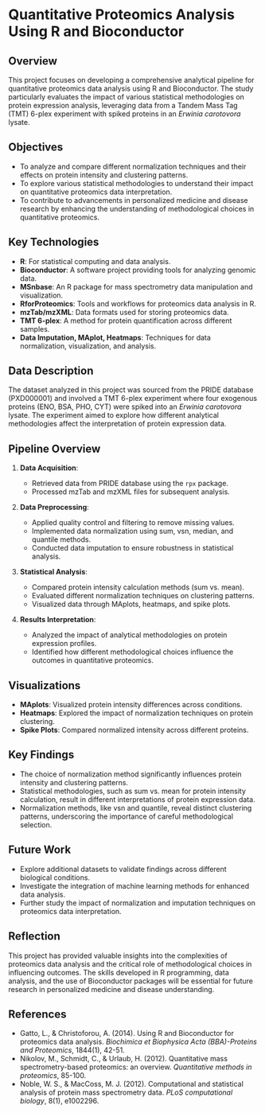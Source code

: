 # Quantitative Proteomics Analysis Using R and Bioconductor

## Overview

This project focuses on developing a comprehensive analytical pipeline for quantitative proteomics data analysis using R and Bioconductor. The study particularly evaluates the impact of various statistical methodologies on protein expression analysis, leveraging data from a Tandem Mass Tag (TMT) 6-plex experiment with spiked proteins in an *Erwinia carotovora* lysate.

## Objectives

- To analyze and compare different normalization techniques and their effects on protein intensity and clustering patterns.
- To explore various statistical methodologies to understand their impact on quantitative proteomics data interpretation.
- To contribute to advancements in personalized medicine and disease research by enhancing the understanding of methodological choices in quantitative proteomics.

## Key Technologies

- **R**: For statistical computing and data analysis.
- **Bioconductor**: A software project providing tools for analyzing genomic data.
- **MSnbase**: An R package for mass spectrometry data manipulation and visualization.
- **RforProteomics**: Tools and workflows for proteomics data analysis in R.
- **mzTab/mzXML**: Data formats used for storing proteomics data.
- **TMT 6-plex**: A method for protein quantification across different samples.
- **Data Imputation, MAplot, Heatmaps**: Techniques for data normalization, visualization, and analysis.

## Data Description

The dataset analyzed in this project was sourced from the PRIDE database (PXD000001) and involved a TMT 6-plex experiment where four exogenous proteins (ENO, BSA, PHO, CYT) were spiked into an *Erwinia carotovora* lysate. The experiment aimed to explore how different analytical methodologies affect the interpretation of protein expression data.

## Pipeline Overview

1. **Data Acquisition**:
   - Retrieved data from PRIDE database using the `rpx` package.
   - Processed mzTab and mzXML files for subsequent analysis.

2. **Data Preprocessing**:
   - Applied quality control and filtering to remove missing values.
   - Implemented data normalization using sum, vsn, median, and quantile methods.
   - Conducted data imputation to ensure robustness in statistical analysis.

3. **Statistical Analysis**:
   - Compared protein intensity calculation methods (sum vs. mean).
   - Evaluated different normalization techniques on clustering patterns.
   - Visualized data through MAplots, heatmaps, and spike plots.

4. **Results Interpretation**:
   - Analyzed the impact of analytical methodologies on protein expression profiles.
   - Identified how different methodological choices influence the outcomes in quantitative proteomics.

## Visualizations

- **MAplots**: Visualized protein intensity differences across conditions.
- **Heatmaps**: Explored the impact of normalization techniques on protein clustering.
- **Spike Plots**: Compared normalized intensity across different proteins.

## Key Findings

- The choice of normalization method significantly influences protein intensity and clustering patterns.
- Statistical methodologies, such as sum vs. mean for protein intensity calculation, result in different interpretations of protein expression data.
- Normalization methods, like vsn and quantile, reveal distinct clustering patterns, underscoring the importance of careful methodological selection.

## Future Work

- Explore additional datasets to validate findings across different biological conditions.
- Investigate the integration of machine learning methods for enhanced data analysis.
- Further study the impact of normalization and imputation techniques on proteomics data interpretation.

## Reflection

This project has provided valuable insights into the complexities of proteomics data analysis and the critical role of methodological choices in influencing outcomes. The skills developed in R programming, data analysis, and the use of Bioconductor packages will be essential for future research in personalized medicine and disease understanding.

## References

- Gatto, L., & Christoforou, A. (2014). Using R and Bioconductor for proteomics data analysis. *Biochimica et Biophysica Acta (BBA)-Proteins and Proteomics*, 1844(1), 42-51.
- Nikolov, M., Schmidt, C., & Urlaub, H. (2012). Quantitative mass spectrometry-based proteomics: an overview. *Quantitative methods in proteomics*, 85-100.
- Noble, W. S., & MacCoss, M. J. (2012). Computational and statistical analysis of protein mass spectrometry data. *PLoS computational biology*, 8(1), e1002296.

